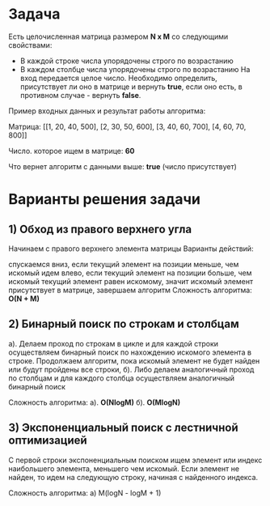 # Задача
Есть целочисленная матрица размером **N x M** со следующими свойствами:

- В каждой строке числа упорядочены строго по возрастанию
- В каждом столбце числа упорядочены строго по возрастанию
На вход передается целое число. Необходимо определить, присутствует ли оно в матрице и вернуть **true**, если оно есть, в противном случае - вернуть **false**.

Пример входных данных и результат работы алгоритма:

Матрица: [[1, 20, 40, 500], [2, 30, 50, 600], [3, 40, 60, 700], [4, 60, 70, 800]]

Число. которое ищем в матрице: **60**

Что вернет алгоритм с данными выше: **true** (число присутствует)

# Варианты решения задачи
## 1) Обход из правого верхнего угла
Начинаем с правого верхнего элемента матрицы
Варианты действий:

спускаемся вниз, если текущий элемент на позиции меньше, чем искомый
идем влево, если текущий элемент на позиции больше, чем искомый
текущий элемент равен искомому, значит искомый элемент присутствует в матрице, завершаем алгоритм
Сложность алгоритма: **O(N + M)**

## 2) Бинарный поиск по строкам и столбцам
а). Делаем проход по строкам в цикле и для каждой строки осуществляем бинарный поиск по нахождению искомого элемента в строке. Продолжаем алгоритм, пока искомый элемент не будет найден или будут пройдены все строки, б). Либо делаем аналогичный проход по столбцам и для каждого столбца осуществляем аналогичный бинарный поиск

Сложность алгоритма: а). **O(NlogM)** б). **O(MlogN)**

## 3) Экспоненциальный поиск с лестничной оптимизацией
С первой строки экспоненциальным поиском ищем элемент или индекс наибольшего элемента, меньшего чем искомый. Если элемент не найден, то идем на следующую строку, начиная с найденного индекса.

Сложность алгоритма: а) M(logN - logM + 1)
